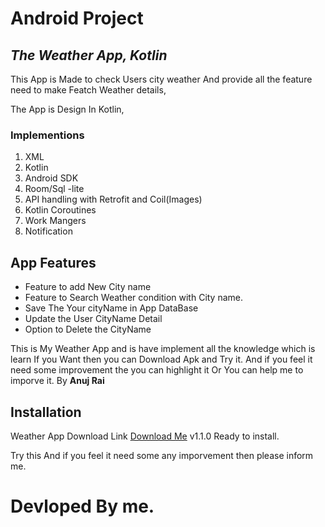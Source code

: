 # Android Project
## _The Weather App, Kotlin_

This App is Made to check Users city weather And provide all the feature need to make Featch Weather details,

The App is Design In Kotlin,
### Implementions
 1. XML
 2. Kotlin
 3. Android SDK 
 4. Room/Sql -lite
 5. API handling with Retrofit and Coil(Images)
 6. Kotlin Coroutines
 7. Work Mangers
 8. Notification 
 
## App Features

- Feature to add New City name
- Feature to Search Weather condition with City name.
- Save The Your cityName in App DataBase
- Update the User CityName Detail
- Option to Delete the CityName

This is My Weather App and is have implement all the knowledge which is learn
If you Want then you can Download Apk and Try it.
And if you feel it need some improvement the you can highlight it 
Or You can help me to imporve it.
 By __Anuj Rai__ 


## Installation

Weather App Download Link [Download Me](https://drive.google.com/file/d/1iQMO-DbM2Emg89vSjDgw2gyHgToWCXOD/view?usp=sharing "Click Here to Download App") v1.1.0 Ready to install.

Try this And if you feel it need some any imporvement then please inform me. 

# Devloped By me.
